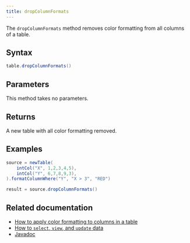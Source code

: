 ```yaml
---
title: dropColumnFormats
---
```


The `dropColumnFormats` method removes color formatting from all columns of a table.

## Syntax

```groovy syntax
table.dropColumnFormats()
```

## Parameters

This method takes no parameters.

## Returns

A new table with all color formatting removed.

## Examples

```groovy order=result,source
source = newTable(
    intCol("X", 1,2,3,4,5),
    intCol("Y", 6,7,8,9,3),
).formatColumnWhere("Y", "X > 3", "RED")

result = source.dropColumnFormats()
```

## Related documentation

- [How to apply color formatting to columns in a table](../../../how-to-guides/format-columns.md)
- [How to `select`, `view`, and `update` data](../../../how-to-guides/use-select-view-update.md)
- [Javadoc](https://deephaven.io/core/javadoc/io/deephaven/engine/table/Table.html#dropColumnFormats())
